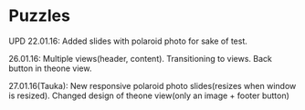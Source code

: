 # Puzzles 

UPD 22.01.16: Added slides with polaroid photo for sake of test.

26.01.16: Multiple views(header, content). Transitioning to views. Back button in theone view.

27.01.16(Tauka): New responsive polaroid photo slides(resizes when window is resized). Changed design of theone view(only an image + footer button)